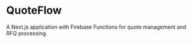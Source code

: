 # QuoteFlow

A Next.js application with Firebase Functions for quote management and RFQ processing.
